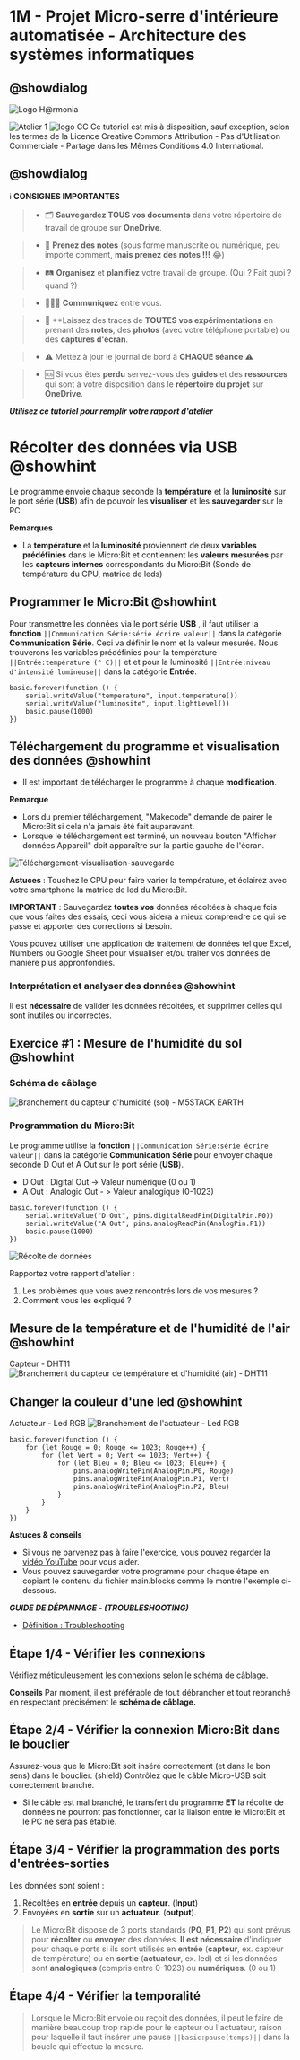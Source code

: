 # 1M - Projet Micro-serre d'intérieure automatisée - Architecture des systèmes informatiques

## @showdialog

![Logo H@rmonia](https://github.com/ph3n4t3s/1m1-archsys/blob/master/img/Harmonia_v4.jpg?raw=true)

![Atelier 1](https://github.com/ph3n4t3s/1m1-archsys/blob/master/img/Diapositive24.jpeg?raw=true)
![logo CC](https://github.com/ph3n4t3s/1m1-archsys/blob/master/img/cc.png?raw=true)
Ce tutoriel est mis à disposition, sauf exception, selon les termes de la Licence Creative Commons Attribution - Pas d'Utilisation Commerciale - Partage dans les Mêmes Conditions 4.0 International.

## @showdialog

ℹ️ **CONSIGNES IMPORTANTES**

> - 🗂️ **Sauvegardez TOUS vos documents**  dans votre répertoire de travail de groupe sur **OneDrive**.

> - 📝 **Prenez des notes** (sous forme manuscrite ou numérique, peu importe comment, **mais prenez des notes !!!** 😂)

> - 🛤️ **Organisez** et  **planifiez** votre travail de groupe. (Qui ? Fait quoi ? quand ?)

> - 🧑‍🧑‍🧒 **Communiquez** entre vous.

> - 🧭 **Laissez des traces de **TOUTES vos expérimentations** en prenant des **notes**, des **photos** (avec votre téléphone portable) ou des **captures d'écran**.

> - ⚠️ Mettez à jour le journal de bord à **CHAQUE séance**.⚠️

> - 🆘 Si vous êtes **perdu** servez-vous des **guides** et des **ressources** qui sont à votre disposition dans le **répertoire du projet** sur **OneDrive**.

___**Utilisez ce tutoriel pour remplir votre rapport d'atelier**___

# Récolter des données via USB @showhint

Le programme envoie chaque seconde la **température** et la **luminosité** sur le port série (**USB**) afin de pouvoir les **visualiser** et les **sauvegarder** sur le PC.

**Remarques**

- La **température** et la **luminosité** proviennent de deux **variables prédéfinies** dans le Micro:Bit et contiennent les **valeurs mesurées** par les **capteurs internes** correspondants du Micro:Bit (Sonde de température du CPU, matrice de leds)

## Programmer le Micro:Bit @showhint

Pour transmettre les données via le port série **USB** , il faut utiliser la **fonction** ``||Communication Série:série écrire valeur||`` dans la catégorie **Communication Série**. Ceci va définir le nom et la valeur mesurée. Nous trouverons les variables prédéfinies pour la température ``||Entrée:température (° C)||`` et et pour la luminosité ``||Entrée:niveau d'intensité lumineuse||`` dans la catégorie **Entrée**.

```blocks
basic.forever(function () {
    serial.writeValue("temperature", input.temperature())
    serial.writeValue("luminosite", input.lightLevel())
    basic.pause(1000)
})
```

## Téléchargement du programme et visualisation des données @showhint

- Il est important de télécharger le programme à chaque **modification**.

**Remarque**

- Lors du premier téléchargement, "Makecode" demande de pairer le Micro:Bit si cela n'a jamais été fait auparavant.
- Lorsque le téléchargement est terminé, un nouveau bouton "Afficher données Appareil" doit apparaître sur la partie gauche de l'écran.

![Téléchargement-visualisation-sauvegarde](https://github.com/ph3n4t3s/1m1-archsys/blob/master/img/1-Transfert-Visualisation-Sauvegarde.gif?raw=true)

**Astuces** :
Touchez le CPU pour faire varier la température, et éclairez avec votre smartphone la matrice de led du Micro:Bit.

**IMPORTANT** : Sauvegardez **toutes vos** données récoltées à chaque fois que vous faites des essais, ceci vous aidera à mieux comprendre ce qui se passe et apporter des corrections si besoin.

Vous pouvez utiliser une application de traitement de données tel que Excel, Numbers ou Google Sheet pour visualiser et/ou traiter vos données de manière plus appronfondies.

### Interprétation et analyser des données @showhint

Il est **nécessaire** de valider les données récoltées, et supprimer celles qui sont inutiles ou incorrectes.

## Exercice #1 : Mesure de l'humidité du sol @showhint

### Schéma de câblage

![Branchement du capteur d'humidité (sol) - M5STACK EARTH](https://github.com/ph3n4t3s/1m1-archsys/blob/master/img/Diapositive29.jpeg?raw=true)

### Programmation du Micro:Bit

Le programme utilise la **fonction** ``||Communication Série:série écrire valeur||`` dans la catégorie **Communication Série** pour envoyer chaque seconde D Out et A Out sur le port série (**USB**).

- D Out : Digital Out -> Valeur numérique (0 ou 1)
- A Out : Analogic Out - > Valeur analogique (0-1023)

```blocks
basic.forever(function () {
    serial.writeValue("D Out", pins.digitalReadPin(DigitalPin.P0))
    serial.writeValue("A Out", pins.analogReadPin(AnalogPin.P1))
    basic.pause(1000)
})
```
![Récolte de données](https://github.com/ph3n4t3s/1m1-archsys/blob/master/img/2-MesuresM5Stack.gif?raw=true)

Rapportez votre rapport d'atelier :

1. Les problèmes que vous avez rencontrés lors de vos mesures ?
2. Comment vous les expliqué ?

## Mesure de la température et de l'humidité de l'air @showhint

Capteur - DHT11
![Branchement du capteur de température et d'humidité (air) - DHT11](https://github.com/ph3n4t3s/1m1-archsys/blob/master/img/Diapositive30.jpeg?raw=true)

## Changer la couleur d'une led @showhint

Actuateur - Led RGB
![Branchement de l'actuateur - Led RGB](https://github.com/ph3n4t3s/1m1-archsys/blob/master/img/Diapositive31.jpeg?raw=true)

```blocks
basic.forever(function () {
    for (let Rouge = 0; Rouge <= 1023; Rouge++) {
        for (let Vert = 0; Vert <= 1023; Vert++) {
            for (let Bleu = 0; Bleu <= 1023; Bleu++) {
                pins.analogWritePin(AnalogPin.P0, Rouge)
                pins.analogWritePin(AnalogPin.P1, Vert)
                pins.analogWritePin(AnalogPin.P2, Bleu)
            }
        }
    }
})
```

**Astuces & conseils**

- Si vous ne parvenez pas à faire l'exercice, vous pouvez regarder la [vidéo YouTube](https://youtu.be/imzGdgKm4W0?si=EPmg_eWGlHzvkHMw) pour vous aider.
- Vous pouvez sauvegarder votre programme pour chaque étape en copiant le contenu du fichier main.blocks comme le montre l'exemple ci-dessous.

___GUIDE DE DÉPANNAGE - (TROUBLESHOOTING)___

- [Définition : Troubleshooting](https://www.oracle.com/fr/security/troubleshooting-depannage-resolution-problemes/#:~:text=que%20le%20troubleshooting%20%3F-,Le%20troubleshooting%20(ou%20d%C3%A9pannage)%20est%20un%20processus%20de%20recherche%20logique,ordinateurs%20et%20des%20syst%C3%A8mes%20logiciels.)

## Étape 1/4 - Vérifier les connexions

Vérifiez méticuleusement les connexions selon le schéma de câblage.

**Conseils**
Par moment, il est préférable de tout débrancher et tout rebranché en respectant précisément le **schéma de câblage.**

## Étape 2/4 - Vérifier la connexion Micro:Bit dans le bouclier

Assurez-vous que le Micro:Bit soit inséré correctement (et dans le bon sens) dans le bouclier. (shield)
Contrôlez que le câble Micro-USB soit correctement branché.

- Si le câble est mal branché, le transfert du programme **ET** la récolte de données ne pourront pas fonctionner, car la liaison entre le Micro:Bit et le PC ne sera pas établie.

## Étape 3/4 - Vérifier la programmation des ports d'entrées-sorties

Les données sont soient :

1. Récoltées en **entrée** depuis un **capteur**. (**Input**)
2. Envoyées en **sortie** sur un **actuateur**. (**output**).

> Le Micro:Bit dispose de 3 ports standards (**P0**, **P1**, **P2**) qui sont prévus pour **récolter** ou **envoyer** des données. **Il est nécessaire** d'indiquer pour chaque ports si ils sont utilisés en **entrée** (**capteur**, ex. capteur de température) ou en **sortie** (**actuateur**, ex. led) et si les données sont **analogiques** (compris entre 0-1023) ou **numériques**. (0 ou 1)

## Étape 4/4 - Vérifier la temporalité

> Lorsque le Micro:Bit envoie ou reçoit des données, il peut le faire de manière beaucoup trop rapide pour le capteur ou l'actuateur, raison pour laquelle il faut insérer une pause ``||basic:pause(temps)||`` dans la boucle qui effectue la mesure.
